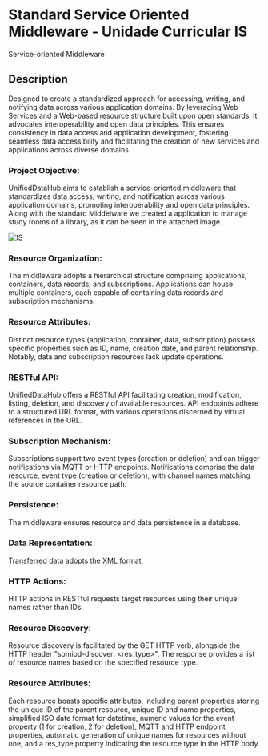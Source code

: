 # Standard Service Oriented Middleware - Unidade Curricular IS 

Service-oriented Middleware

## Description

Designed to create a standardized approach for accessing, writing, and notifying data across various application domains. By leveraging Web Services and a Web-based resource structure built upon open standards, it advocates interoperability and open data principles. This ensures consistency in data access and application development, fostering seamless data accessibility and facilitating the creation of new services and applications across diverse domains.

### Project Objective:
UnifiedDataHub aims to establish a service-oriented middleware that standardizes data access, writing, and notification across various application domains, promoting interoperability and open data principles.
Along with the standard Middelware we created a application to manage study rooms of a library, as it can be seen in the attached image.

![IS](https://github.com/Bruno13f/SOMiddleware-ProjetoIS/assets/122650083/0b64eb64-67cd-4ac8-9726-6ec54bd86c1a)

### Resource Organization:
The middleware adopts a hierarchical structure comprising applications, containers, data records, and subscriptions. Applications can house multiple containers, each capable of containing data records and subscription mechanisms.

### Resource Attributes:
Distinct resource types (application, container, data, subscription) possess specific properties such as ID, name, creation date, and parent relationship. Notably, data and subscription resources lack update operations.

### RESTful API:
UnifiedDataHub offers a RESTful API facilitating creation, modification, listing, deletion, and discovery of available resources. API endpoints adhere to a structured URL format, with various operations discerned by virtual references in the URL.

### Subscription Mechanism:
Subscriptions support two event types (creation or deletion) and can trigger notifications via MQTT or HTTP endpoints. Notifications comprise the data resource, event type (creation or deletion), with channel names matching the source container resource path.

### Persistence:
The middleware ensures resource and data persistence in a database.

### Data Representation:
Transferred data adopts the XML format.

### HTTP Actions:
HTTP actions in RESTful requests target resources using their unique names rather than IDs.

### Resource Discovery:
Resource discovery is facilitated by the GET HTTP verb, alongside the HTTP header "somiod-discover: <res_type>". The response provides a list of resource names based on the specified resource type.

### Resource Attributes:
Each resource boasts specific attributes, including parent properties storing the unique ID of the parent resource, unique ID and name properties, simplified ISO date format for datetime, numeric values for the event property (1 for creation, 2 for deletion), MQTT and HTTP endpoint properties, automatic generation of unique names for resources without one, and a res_type property indicating the resource type in the HTTP body.
